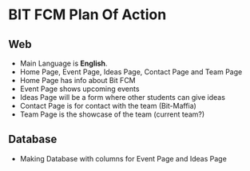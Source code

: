 # BIT FCM Plan Of Action

## Web 

- Main Language is **English**.
- Home Page, Event Page, Ideas Page, Contact Page and Team Page
- Home Page has info about Bit FCM
- Event Page shows upcoming events
- Ideas Page will be a form where other students can give ideas
- Contact Page is for contact with the team (Bit-Maffia)
- Team Page is the showcase of the team (current team?)

## Database

- Making Database with columns for Event Page and Ideas Page